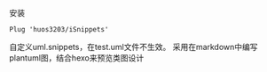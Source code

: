 
安装
```
Plug 'huos3203/iSnippets'
```

自定义uml.snippets，在test.uml文件不生效。
采用在markdown中编写plantuml图，结合hexo来预览类图设计
